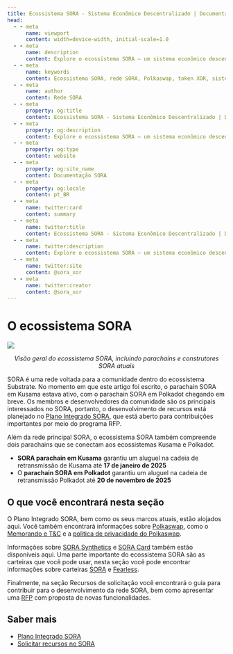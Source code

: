 ```yaml
---
title: Ecossistema SORA - Sistema Econômico Descentralizado | Documentação SORA
head:
  - - meta
      name: viewport
      content: width=device-width, initial-scale=1.0
  - - meta
      name: description
      content: Explore o ecossistema SORA – um sistema econômico descentralizado que compreende a rede SORA, Polkaswap, o token XOR e muito mais. Aprenda sobre os componentes interconectados e recursos inovadores que impulsionam a visão da SORA para um sistema financeiro justo e sustentável.
  - - meta
      name: keywords
      content: Ecossistema SORA, rede SORA, Polkaswap, token XOR, sistema econômico descentralizado, sistema financeiro justo, sistema financeiro sustentável.
  - - meta
      name: author
      content: Rede SORA
  - - meta
      property: og:title
      content: Ecossistema SORA - Sistema Econômico Descentralizado | Documentação SORA
  - - meta
      property: og:description
      content: Explore o ecossistema SORA – um sistema econômico descentralizado que compreende a rede SORA, Polkaswap, o token XOR e muito mais. Aprenda sobre os componentes interconectados e recursos inovadores que impulsionam a visão da SORA para um sistema financeiro justo e sustentável.
  - - meta
      property: og:type
      content: website
  - - meta
      property: og:site_name
      content: Documentação SORA
  - - meta
      property: og:locale
      content: pt_BR
  - - meta
      name: twitter:card
      content: summary
  - - meta
      name: twitter:title
      content: Ecossistema SORA - Sistema Econômico Descentralizado | Documentação SORA
  - - meta
      name: twitter:description
      content: Explore o ecossistema SORA – um sistema econômico descentralizado que compreende a rede SORA, Polkaswap, o token XOR e muito mais. Aprenda sobre os componentes interconectados e recursos inovadores que impulsionam a visão da SORA para um sistema financeiro justo e sustentável.
  - - meta
      name: twitter:site
      content: @sora_xor
  - - meta
      name: twitter:creator
      content: @sora_xor
---
```


# O ecossistema SORA

![](/.gitbook/assets/SORA-Ecosystem.png)

<center><i>Visão geral do ecossistema SORA, incluindo parachains e construtores SORA atuais</i></center>

SORA é uma rede voltada para a comunidade dentro do ecossistema Substrate. No momento em que este artigo foi escrito, o parachain SORA em Kusama estava ativo, com o parachain SORA em Polkadot chegando em breve.
Os membros e desenvolvedores da comunidade são os principais interessados ​​no SORA, portanto, o desenvolvimento de recursos está planejado no [Plano Integrado SORA](/pt/integrated-plan.md), que está aberto para contribuições importantes por meio do programa RFP.

Além da rede principal SORA, o ecossistema SORA também compreende dois parachains que se conectam aos ecossistemas Kusama e Polkadot.

- **SORA parachain em Kusama** garantiu um aluguel na cadeia de retransmissão de Kusama até **17 de janeiro de 2025**
- O **parachain SORA em Polkadot** garantiu um aluguel na cadeia de retransmissão Polkadot até **20 de novembro de 2025**

## O que você encontrará nesta seção

O Plano Integrado SORA, bem como os seus marcos atuais, estão alojados
aqui. Você também encontrará informações sobre
[Polkaswap](https://polkaswap.io/), como o [Memorando e
T&C](/pt/polkaswap/terms) e a [política de privacidade do Polkaswap](/pt/polkaswap/privacy).

Informações sobre [SORA Synthetics](/pt/xst.md) e [SORA Card](/pt/sora-card.md) também estão disponíveis
aqui. Uma parte importante do ecossistema SORA são as carteiras que você pode
usar, nesta seção você pode encontrar informações sobre carteiras
[SORA](/pt/mobile.md) e [Fearless](/pt/fearless.md).

Finalmente, na seção Recursos de solicitação você encontrará o guia para
contribuir para o desenvolvimento da rede SORA, bem como apresentar uma
[RFP](/pt/rfp.md) com proposta de novas funcionalidades.

## Saber mais

- [Plano Integrado SORA](/pt/integrated-plan)
- [Solicitar recursos no SORA](/pt/rfp)
